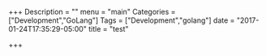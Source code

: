 +++
Description = ""
menu = "main"
Categories = ["Development","GoLang"]
Tags = ["Development","golang"]
date = "2017-01-24T17:35:29-05:00"
title = "test"

+++

